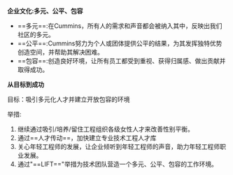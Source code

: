 **企业文化:多元、公平、包容**

- ==多元==:在Cummins，所有人的需求和声音都会被纳入其中，反映出我们社区的多元。
- ==公平==:Cummins努力为个人或团体提供公平的结果，为其发挥独特优势创造空间，并帮助其解决困难。
- ==包容==:创造良好环境，让所有员工都受到重视、获得归属感、做出贡献并取得成功。

**从目标到成功**

目标：吸引多元化人才并建立开放包容的环境

举措:

1. 继续通过吸引/培养/留住工程组织各级女性人才来改善性别平衡。
2. 通过==人才传动==，加快建立专业技术工程人才库
3. 关心年轻工程师的发展，让企业倾听到年轻工程师的声音，助力年轻工程师职业发展。
4. 通过"==LIFT=="举措为技术团队营造一个多元、公平、包容的工作环境。